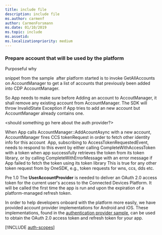 ```yaml
---
title: include file
description: include file
ms.author: carmenf
author: CarmenForsmann
ms.date: 01/10/2019
ms.topic: include
ms.assetid: 
ms.localizationpriority: medium
---
```


### Prepare account that will be used by the platform

Purposeful why

snippet from the sample
​
after platform started is to invoke GetAllAccounts on AccountManager to get a list of accounts that previously been added into CDP AccountManager.

So App needs to make sure before Adding an account to AccoutManager, it shall remove any existing account from AccountManager. The SDK will throw InvalidState Exception if App tries to add an new account but AccountManager already contains one.

<should something go here about the auth provider?>

When App calls AccountManager::AddAcountAsync with a new account, AccountManager fires CCS tokenRequest in order to fetch other identity info for this account ​
App, subscribing to AccessTokenRequestedEvent, needs to respond to this event by either calling CompleteWithAccessToken with a token when app successfully retrieves the token from its token library, or by calling CompleteWithErrorMessage with an error message if App failed to fetch the token using its token library​
This is true for any other token request from by OneSDK, e.g., token requests for wns, ccs, dds etc.​

Pre 1.0
The **UserAccountProvider** is needed to deliver an OAuth 2.0 access token for the current user's access to the Connected Devices Platform. It will be called the first time the app is run and upon the expiration of a platform-managed refresh token. 

In order to help developers onboard with the platform more easily, we have provided account provider implementations for Android and iOS. These implementations, found in the [authentication provider sample](https://github.com/Microsoft/project-rome/tree/master/iOS/samples/account-provider-sample), can be used to obtain the OAuth 2.0 access token and refresh token for your app.

[!INCLUDE [auth-scopes](../auth-scopes.md)]

```ObjectiveC